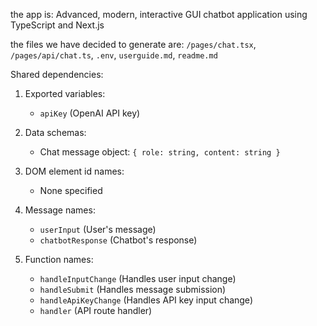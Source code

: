 the app is: Advanced, modern, interactive GUI chatbot application using TypeScript and Next.js

the files we have decided to generate are: `/pages/chat.tsx`, `/pages/api/chat.ts`, `.env`, `userguide.md`, `readme.md`

Shared dependencies:

1. Exported variables:
   - `apiKey` (OpenAI API key)

2. Data schemas:
   - Chat message object: `{ role: string, content: string }`

3. DOM element id names:
   - None specified

4. Message names:
   - `userInput` (User's message)
   - `chatbotResponse` (Chatbot's response)

5. Function names:
   - `handleInputChange` (Handles user input change)
   - `handleSubmit` (Handles message submission)
   - `handleApiKeyChange` (Handles API key input change)
   - `handler` (API route handler)